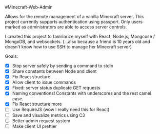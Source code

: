 #Minecraft-Web-Admin

Allows for the remote management of a vanilla Minecraft server.  This project currently supports authentication using passport.  Only users marked as administrators are able to access server controls.

I created this project to familiarize myself with React, Node.js, Mongoose / MongoDB, and websockets.
(...also because a friend is 10 years old and doesn't know how to use SSH to manage her Minecraft server)

Goals:
- [x] Stop server safely by sending a command to stdin
- [x] Share constants between Node and client
- [x] Fix React structure
- [x] Allow client to issue commands
- [x] Fixed: server status duplicate GET requests
- [x] Naming conventions!  Constants with underscores and the rest camel case.
- [x] Fix React structure more
- [ ] Use RequireJS (wow I really need this for React)
- [ ] Save and visualize metrics using C3
- [ ] Better admin request system
- [ ] Make client UI prettier